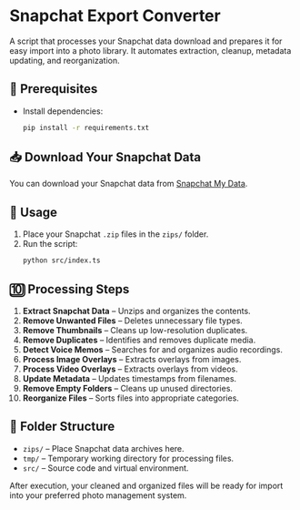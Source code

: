 # Snapchat Export Converter

A script that processes your Snapchat data download and prepares it for easy import into a photo library. It automates extraction, cleanup, metadata updating, and reorganization.

## 📌 Prerequisites

- Install dependencies:
  ```sh
  pip install -r requirements.txt
  ```

## 📥 Download Your Snapchat Data

You can download your Snapchat data from [Snapchat My Data](https://accounts.snapchat.com/accounts/downloadmydata).

## 🚀 Usage

1. Place your Snapchat `.zip` files in the `zips/` folder.
2. Run the script:
   ```sh
   python src/index.ts
   ```

## 🔟 Processing Steps

1. **Extract Snapchat Data** – Unzips and organizes the contents.
2. **Remove Unwanted Files** – Deletes unnecessary file types.
3. **Remove Thumbnails** – Cleans up low-resolution duplicates.
4. **Remove Duplicates** – Identifies and removes duplicate media.
5. **Detect Voice Memos** – Searches for and organizes audio recordings.
6. **Process Image Overlays** – Extracts overlays from images.
7. **Process Video Overlays** – Extracts overlays from videos.
8. **Update Metadata** – Updates timestamps from filenames.
9. **Remove Empty Folders** – Cleans up unused directories.
10. **Reorganize Files** – Sorts files into appropriate categories.

## 📂 Folder Structure

- `zips/` – Place Snapchat data archives here.
- `tmp/` – Temporary working directory for processing files.
- `src/` – Source code and virtual environment.

After execution, your cleaned and organized files will be ready for import into your preferred photo management system.

